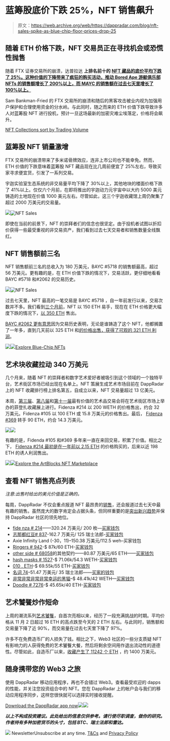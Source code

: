 # 蓝筹股底价下跌 25%，NFT 销售飙升

> 原文：<https://web.archive.org/web/https://dappradar.com/blog/nft-sales-spike-as-blue-chip-floor-prices-drop-25>

## 随着 ETH 价格下跌，NFT 交易员正在寻找机会或恐慌性抛售

随着 FTX 证券交易所的崩溃，达普拉达 **上排名前十的** [**NFT 藏品的底价平均下跌了 25%。这种价值的下降带来了疯狂的购买活动，推动 Bored Ape 游艇俱乐部 NFTs 的销售额增长了 200%以上，而 MAYC 的销售额在过去七天里增长了 100%以上。**](https://web.archive.org/web/20221201051741/https://dappradar.com/nft/sales/1)

Sam Bankman-Fried 的 FTX 交易所的崩溃和随后的黑客攻击被业内视为加强用户保护和合理使用资金的分水岭。与此同时，随之而来的 ETH 价值下跌导致许多人对蓝筹股 NFT 进行投机，预计一旦这场最新的加密灾难尘埃落定，价格将会飙升。

[NFT Collections sort by Trading Volume](https://web.archive.org/web/20221201051741/https://dappradar.com/hub/nft-explorer?period=week )

## 蓝筹股 NFT 销量激增

FTX 交易所的崩溃带来了多米诺骨牌效应，连非上市公司也不能幸免。然而，ETH 价值的下跌意味着蓝筹股 NFT 藏品现在比几周前便宜了 25%左右，导致买家寻求便宜货，引发了一系列交易。

宇迦实验室生态系统的非交易量平均下降了 30%以上，其他地块的楼面价格下跌了 41%以上。仅仅六个月前，在即将推出的宇迦动力元宇宙中以大约 5000 美元铸造的土地现在价值 1000 美元左右。尽管如此，这三个宇迦收藏馆上周仍聚集了超过 2000 万美元的交易量。

![](img/8d9cf8d20a8cab871d21474df00d2bbf.png)![NFT Sales](img/0d6751243975226c30b9794a65af2a39.png)

即使在当前的前景下，NFT 的崇拜者们的信念也很坚定。由于投机者试图以折扣价获得一些最受重视的非交易资产，我们看到过去七天交易者和销售数量全线飘红。

## NFT 销售额前三名

NFT 销售额前三名的总收入为 180 万美元，BAYC #5718 的销售额最高，超过 56 万美元。更有趣的是，在 ETH 价值下跌的情况下，交易活跃，更仔细地看看 BAYC #5718 和#2062 的交易历史。

![](img/a51127846711b6f284535af32c3dacc1.png)![NFT Sales](img/d4d4e0d4b85ddfce6409190b73507cd8.png)

过去七天里，NFT 最高的一笔交易是 BAYC #5718 ，自一年前发行以来，交易次数并不多。我们看到[三个月前](https://web.archive.org/web/20221201051741/https://dappradar.com/hub/assets/eth/0xbc4ca0eda7647a8ab7c2061c2e118a18a936f13d/5718)，NFT 以 150 ETH 易手，现在在 ETH 价格更大幅度下跌的情况下，[以 350 ETH](https://web.archive.org/web/20221201051741/https://dappradar.com/hub/assets/eth/0xbc4ca0eda7647a8ab7c2061c2e118a18a936f13d/5718) 售出。

[BAYC #2062 更有意思](https://web.archive.org/web/20221201051741/https://dappradar.com/hub/assets/eth/0xbc4ca0eda7647a8ab7c2061c2e118a18a936f13d/2062)因为交易历史表明，无论是谁铸造了这个 NFT，他都搁置了一年多，直到几天前以 325 ETH 和[的价格出售，获得了可观的 321 ETH 利润](https://web.archive.org/web/20221201051741/https://dappradar.com/hub/assets/eth/0xbc4ca0eda7647a8ab7c2061c2e118a18a936f13d/2062)。

![](img/32ebfd4ccd7333479e211868ed7683f9.png)![](img/738e5171582fd5e6edf6e7ba47b827da.png)[Explore Blue-Chip NFTs](https://web.archive.org/web/20221201051741/https://dappradar.com/nft/collections)

## 艺术块收藏拉动 340 万美元

几个月来，随着 NFT 的崇拜者和数字艺术爱好者被吸引到这个领域的一个独特平台，艺术街区市场已经出现在名单上。NFT 策展生成艺术市场目前在 DappRadar 上的 NFT 收藏排行榜上排名第五，自成立以来，NFT 交易量超过 13 亿美元。

本周，[第三届](https://web.archive.org/web/20221201051741/https://dappradar.com/hub/assets/eth/0xa7d8d9ef8d8ce8992df33d8b8cf4aebabd5bd270/78000214)、[第八届](https://web.archive.org/web/20221201051741/https://dappradar.com/hub/assets/eth/0xa7d8d9ef8d8ce8992df33d8b8cf4aebabd5bd270/78000105)和[第十一届](https://web.archive.org/web/20221201051741/https://dappradar.com/hub/assets/eth/0xa7d8d9ef8d8ce8992df33d8b8cf4aebabd5bd270/78000369)最有价值的艺术品交易会将在艺术街区市场上举办的菲登扎收藏展上进行。Fidenza #214 以 200 WETH 的价格售出，约合 32 万美元。Fidenza #105 以 100 ETH 或 15.8 万美元的价格售出。最后， [Fidenza #369](https://web.archive.org/web/20221201051741/https://dappradar.com/hub/assets/eth/0xa7d8d9ef8d8ce8992df33d8b8cf4aebabd5bd270/78000369) 转手 90 ETH，约合 14.3 万美元。

![](img/c1e37f9f906843a5c770bfe36fcdc808.png)![](img/608baf009368e11d7358c6dcb66ac5dd.png)

有趣的是，Fidenda #105 和#369 多年来一直在来回交易，积累了价值。相比之下， [Fidenza #214 最初是在一年前以 2.15 ETH](https://web.archive.org/web/20221201051741/https://dappradar.com/hub/assets/eth/0xa7d8d9ef8d8ce8992df33d8b8cf4aebabd5bd270/78000214) 的价格购买的，后来以近 198 ETH 的诱人利润售出。

![](img/9ce0b09f74030cf51391ed8deb8253e2.png)![](img/08152401e03eeff8c928ee2435990590.png)[Explore the ArtBlocks NFT Marketplace](https://web.archive.org/web/20221201051741/https://dappradar.com/ethereum/collectibles/art-blocks)

## 查看 NFT 销售亮点列表

*注意:出售时给出的美元价值是正确的。*

每周，DappRadar 不仅会重点报道 NFT 最昂贵的[销售](https://web.archive.org/web/20221201051741/https://dappradar.com/nft/sales)，还会报道过去七天中最有趣的销售。虽然庞大的数字肯定会占据头条，但同样重要的是[突出新兴趋势](https://web.archive.org/web/20221201051741/https://dappradar.com/nft/sales)并保持 DappRadar 社区的领先地位。

*   [fide nza # 214](https://web.archive.org/web/20221201051741/https://dappradar.com/hub/assets/eth/0xa7d8d9ef8d8ce8992df33d8b8cf4aebabd5bd270/78000214)——320.24 万美元/ 200 枚—[买家钱包](https://web.archive.org/web/20221201051741/https://dappradar.com/hub/wallet/eth/0x3deed956b999b83361b85bff31d388c35125411d)
*   [志那都红豆# 837](https://web.archive.org/web/20221201051741/https://dappradar.com/hub/assets/eth/0xed5af388653567af2f388e6224dc7c4b3241c544/837)-162.7 万美元/ 125 瑞士法郎-[买家钱包](https://web.archive.org/web/20221201051741/https://dappradar.com/hub/wallet/eth/0x8ffa85a0c59cf23967eb31c060b2ca3a920276e1)
*   Axie Infinity Land (-30，11)–150.38 万美元/112.5 weh–买家钱包
*   [Ringers # 942](https://web.archive.org/web/20221201051741/https://dappradar.com/hub/assets/eth/0xa7d8d9ef8d8ce8992df33d8b8cf4aebabd5bd270/13000942)-$ 87k/60 ETH-[买家钱包](https://web.archive.org/web/20221201051741/https://dappradar.com/hub/wallet/eth/0x41a7a1f43a1701d73524f32b9f51b353ed133a8d)
*   [other side # 68058](https://web.archive.org/web/20221201051741/https://dappradar.com/hub/assets/eth/0x34d85c9cdeb23fa97cb08333b511ac86e1c4e258/68058)的其他契约——80.87 万美元/65 ETH——[买家钱包](https://web.archive.org/web/20221201051741/https://dappradar.com/hub/wallet/eth/0xb3bdcc82ccd7e2de32b10a4c4877cc80593f00c2)
*   [hash masks # 1527](https://web.archive.org/web/20221201051741/https://dappradar.com/hub/assets/eth/0xc2c747e0f7004f9e8817db2ca4997657a7746928/1527)-$ 71.06k/54.3 WETH-[买家钱包](https://web.archive.org/web/20221201051741/https://dappradar.com/hub/wallet/eth/0x320598a45e14e053e2a2d580b1a5007cfad4fd3c)
*   [010 . ETH](https://web.archive.org/web/20221201051741/https://dappradar.com/hub/assets/eth/0x57f1887a8bf19b14fc0df6fd9b2acc9af147ea85/75743997668798502187659745535909709736892551559061240384541268234802020555727)-$ 69.55k/55 ETH-[买家钱包](https://web.archive.org/web/20221201051741/https://dappradar.com/hub/wallet/eth/0x0c664c03eebcecb6c21e3b3bc77c9dffed5bd694)
*   [名词 74](https://web.archive.org/web/20221201051741/https://dappradar.com/hub/assets/eth/0x9c8ff314c9bc7f6e59a9d9225fb22946427edc03/74)–51.47 万美元/ 35 瑞士法郎——[买家的钱包](https://web.archive.org/web/20221201051741/https://dappradar.com/hub/wallet/eth/0x7c1282a7621f0e2f6169e151628552a8b8a57b2d)
*   [非常非常非常非常幸运的黑猫](https://web.archive.org/web/20221201051741/https://dappradar.com/hub/assets/eth/0xa3aee8bce55beea1951ef834b99f3ac60d1abeeb/9576)–$ 48.41k/42 WETH—[买家钱包](https://web.archive.org/web/20221201051741/https://dappradar.com/hub/wallet/eth/0x23eea131822079e935b3177313901de90de4d877)
*   [Doodle # 7276](https://web.archive.org/web/20221201051741/https://dappradar.com/hub/assets/eth/0x8a90cab2b38dba80c64b7734e58ee1db38b8992e/7276)-$ 45.65k/40 ETH-[买家钱包](https://web.archive.org/web/20221201051741/https://dappradar.com/hub/wallet/eth/0xcc5a7686906307673baa0e3c6022767638433cc7)

## 艺术饕餮炒作短命

上周的潮流系列[艺术饕餮](https://web.archive.org/web/20221201051741/https://dappradar.com/blog/art-gobblers-generates-12-35m-in-sales-in-one-day)，自首次亮相以来，经历了一段充满挑战的时期。平均价格从 11 月 2 日超过 16 ETH 的高点跌至今天的 2 ETH 左右。与此同时，销售额和交易量下降了近 90%，而交易量在过去七天里下降了 97%。

许多不在免费造币厂的人损失了钱。相比之下，Web3 社区的一些分支质疑 NFT 有影响力的人获得免费的艺术饕餮大餐，然后将剩余空间用作退出流动性的道德性。尽管如此，自造币厂以来，[收藏产生了 11242 个 ETH](https://web.archive.org/web/20221201051741/https://dappradar.com/nft/collections) ，约 1400 万美元。

## 随身携带您的 Web3 之旅

使用 DappRadar 移动应用程序，再也不会错过 Web3。查看最受欢迎的 dapps 的性能，并关注您投资组合中的 NFT。您在 DappRadar 上的帐户会与我们的移动应用程序同步，这样您很快就可以选择实时接收提醒。

[Download the DappRadar app now](https://web.archive.org/web/20221201051741/https://dappradar.app.link/blog)[](https://web.archive.org/web/20221201051741/https://play.google.com/store/apps/details?id=com.portfolio.dappradar)[![](img/a3634373d68930c5d4e8a7fce618f91f.png)<picture>![](img/720858d4ac2b588515a9bc9af1112385.png)</picture>](https://web.archive.org/web/20221201051741/https://play.google.com/store/apps/details?id=com.portfolio.dappradar)

***以上不构成投资建议。此处给出的信息仅供参考。请行使尽职调查，做你的研究。作者持有多种加密货币的头寸，包括 BTC、瑞士法郎和雷达。***

![](img/6d5a4a2d609c56e1a5771717e54ba759.png) NewsletterUnsubscribe at any time. [T&Cs](https://web.archive.org/web/20221201051741/https://dappradar.com/terms) and [Privacy Policy](https://web.archive.org/web/20221201051741/https://dappradar.com/privacy-policy)